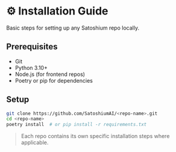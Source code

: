 # ⚙️ Installation Guide

Basic steps for setting up any Satoshium repo locally.

## Prerequisites
- Git
- Python 3.10+
- Node.js (for frontend repos)
- Poetry or pip for dependencies

## Setup
```bash
git clone https://github.com/SatoshiumAI/<repo-name>.git
cd <repo-name>
poetry install  # or pip install -r requirements.txt
```

> Each repo contains its own specific installation steps where applicable.
